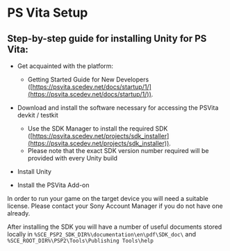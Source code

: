 PS Vita Setup
===

## Step-by-step guide for installing Unity for PS Vita:

* Get acquainted with the platform:
	* Getting Started Guide for New Developers ([https://psvita.scedev.net/docs/startup/1/](https://psvita.scedev.net/docs/startup/1/)).

* Download and install the software necessary for accessing the PSVita devkit / testkit
	* Use the SDK Manager to install the required SDK ([https://psvita.scedev.net/projects/sdk_installer](https://psvita.scedev.net/projects/sdk_installer)).
	* Please note that the exact SDK version number required will be provided with every Unity build
* Install Unity 
* Install the PSVita Add-on

In order to run your game on the target device you will need a suitable license. Please contact your Sony Account Manager if you do not have one already.

After installing the SDK you will have a number of useful documents stored locally in `%SCE_PSP2_SDK_DIR%\documentation\en\pdf\SDK_doc\` and `%SCE_ROOT_DIR%\PSP2\Tools\Publishing Tools\help`